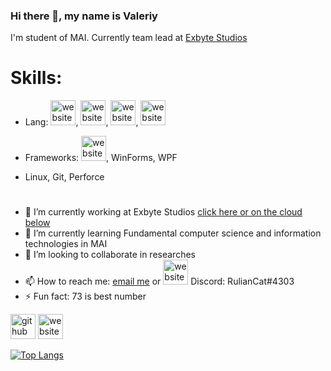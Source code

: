 ### Hi there 👋, my name is Valeriy
I'm student of MAI. Currently team lead at [Exbyte Studios](https://vk.com/exbytestudios)

# Skills:  
- Lang: <img src='https://cdn.jsdelivr.net/npm/simple-icons@3.0.1/icons/csharp.svg' alt='website' height='40'>, <img src='https://cdn.jsdelivr.net/npm/simple-icons@3.0.1/icons/cplusplus.svg' alt='website' height='40'>, <img src='https://cdn.jsdelivr.net/npm/simple-icons@3.0.1/icons/java.svg' alt='website' height='40'>, <img src='https://cdn.jsdelivr.net/npm/simple-icons@3.0.1/icons/python.svg' alt='website' height='40'>

- Frameworks: <img src='https://cdn.jsdelivr.net/npm/simple-icons@3.0.1/icons/unity.svg' alt='website' height='40'>, WinForms, WPF
- Linux, Git, Perforce

# 

- 🔭 I’m currently working at Exbyte Studios [click here or on the cloud below](https://github.com/navendu-pottekkat/awesome-readme/blob/master/header.png)
- 🌱 I’m currently learning Fundamental computer science and information technologies in MAI
- 👯 I’m looking to collaborate in researches
- 📫 How to reach me: [email me](RulianValeriy@yandex.ru) or [<img src='https://cdn.jsdelivr.net/npm/simple-icons@3.0.1/icons/vk.svg' alt='website' height='40'>](https://vk.com/ruliandeo/) Discord: RulianCat#4303
- ⚡ Fun fact: 73 is best number

[<img src='https://cdn.jsdelivr.net/npm/simple-icons@3.0.1/icons/github.svg' alt='github' height='40'>](https://github.com/DeoEsor)  [<img src='https://cdn.jsdelivr.net/npm/simple-icons@3.0.1/icons/icloud.svg' alt='website' height='40'>](http://exbytestudios.com/)  

[![Top Langs](https://github-readme-stats.vercel.app/api/top-langs/?username=DeoEsor)]()

